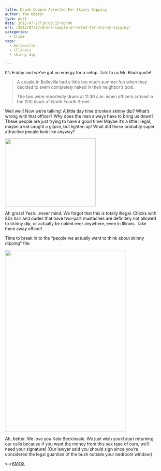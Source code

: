 ```yaml
---
title: Drunk Couple Arrested For Skinny Dipping
author: The Editor
type: post
date: 2012-07-27T16:00:15+00:00
url: /2012/07/27/drunk-couple-arrested-for-skinny-dipping/
categories:
  - Crime
tags:
  - belleville
  - illinois
  - skinny dip

---
```

It&#8217;s Friday and we&#8217;ve got no energy for a setup. Talk to us Mr. Blockquote!

> A couple in Belleville had a little too much summer fun when they decided to swim completely naked in their neighbor’s pool.
> 
> The two were reportedly drunk at 11:30 a.m. when officers arrived in the 200 block of North Fourth Street.

Well well! Now we&#8217;re talking! A little day time drunken skinny dip? What&#8217;s wrong with that officer? Why does the man always have to bring us down? These people are just trying to have a good time! Maybe it&#8217;s a little illegal, maybe a kid caught a glipse, but lighten up! What did these probably super attractive people look like anyway?

[<img class="aligncenter size-full wp-image-14238" title="skinny-dipping-couple" src="http://media.punchingkitty.com/wordpress/2012/07/skinny-dipping-couple.jpg" alt="" width="300" height="224" />][1]

Ah gross! Yeah&#8230;never mind. We forgot that this _is_ totally illegal. Chicks with 80s hair and dudes that have two-part mustaches are definitely not allowed to skinny dip, or actually be naked ever anywhere, even in Illinois. Take them away officer!

Time to break in to the &#8220;people we actually want to think about skinny dipping&#8221; file:

[<img class="aligncenter size-full wp-image-14239" title="kate-beckinsale-60" src="http://media.punchingkitty.com/wordpress/2012/07/kate-beckinsale-60.jpg" alt="" width="400" height="600" />][2]

Ah, better. We love you Kate Beckinsale. We just wish you&#8217;d start returning our calls because if you want the money from this sex tape of ours, we&#8217;ll need your signature! (Our lawyer said you should sign since you&#8217;re considered the legal guardian of the bush outside your bedroom window.)

via <a href="http://stlouis.cbslocal.com/2012/07/26/drunk-couple-charged-with-trespassing-after-lunchtime-skinny-dip/" target="_blank">KMOX</a>

 [1]: http://media.punchingkitty.com/wordpress/2012/07/skinny-dipping-couple.jpg
 [2]: http://media.punchingkitty.com/wordpress/2012/07/kate-beckinsale-60.jpg